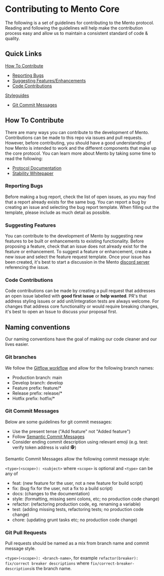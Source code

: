 # Contributing to Mento Core

The following is a set of guidelines for contributing to the Mento protocol. Reading and following the guidelines will help make the contribution process easy and allow us to maintain a consistent standard of code & quality.

## Quick Links

[How To Contribute](#how-to-contribute)

- [Reporting Bugs](#reporting-bugs)
- [Suggesting Features/Enhancements](#suggesting-features)
- [Code Contributions](#code-contributions)

[Styleguides](#styleguides)

- [Git Commit Messages](#git-commit-messages)

## How To Contribute

There are many ways you can contribute to the development of Mento. Contributions can be made to this repo via issues and pull requests. However, before contributing, you should have a good understanding of how Mento is intended to work and the different components that make up the core protocol. You can learn more about Mento by taking some time to read the following:

- [Protocol Documentation](https://docs.mento.org/mento-protocol/core/overview)
- [Stability Whitepaper](https://celo.org/papers/stability)

### Reporting Bugs

Before making a bug report, check the list of open issues, as you may find that a report already exists for the same bug. You can report a bug by creating an issue and selecting the bug report template. When filling out the template, please include as much detail as possible.

### Suggesting Features

You can contribute to the development of Mento by suggesting new features to be built or enhancements to existing functionality. Before proposing a feature, check that an issue does not already exist for the feature or enhancement. To suggest a feature or enhancement, create a new issue and select the feature request template. Once your issue has been created, it's best to start a discussion in the Mento [discord server](http://chat.mento.org) referencing the issue.

### Code Contributions

Code contributions can be made by creating a pull request that addresses an open issue labelled with **good first issue** or **help wanted**. PR's that address styling issues or add unit/integration tests are always welcome. For changes that address core functionality or would require breaking changes, it's best to open an Issue to discuss your proposal first.

## Naming conventions
Our naming conventions have the goal of making our code cleaner and our lives easier.

### Git branches
We follow the [Gitflow workflow](https://www.atlassian.com/git/tutorials/comparing-workflows/gitflow-workflow) and allow for the following branch names:

- Production branch: main
- Develop branch: develop
- Feature prefix: feature/*
- Release prefix: release/*
- Hotfix prefix: hotfix/*

### Git Commit Messages

Below are some guidelines for git commit messages:

- Use the present tense ("Add feature" not "Added feature")
- Follow [Semantic Commit Messages](https://gist.github.com/joshbuchea/6f47e86d2510bce28f8e7f42ae84c716)
- Consider ending commit description using relevant emoji (e.g. test: verify token address is valid 🕵️)

Semantic Commit Messages allow the following commit message style:

`<type>(<scope>): <subject>`
where 
`<scope>` is optional and `<type>` can be any of

- feat: (new feature for the user, not a new feature for build script)
- fix: (bug fix for the user, not a fix to a build script)
- docs: (changes to the documentation)
- style: (formatting, missing semi colons, etc; no production code change)
- refactor: (refactoring production code, eg. renaming a variable)
- test: (adding missing tests, refactoring tests; no production code change)
- chore: (updating grunt tasks etc; no production code change)

### Git Pull Requests
Pull requests should be named as a mix from branch name and commit message style.

`<type>(<scope>): <branch-name>`, for example `refactor(breaker): fix/correct breaker descriptions` where `fix/correct-breaker-descriptions`is the branch name. 
